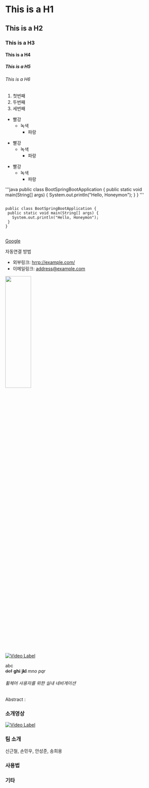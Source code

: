 # This is a H1
## This is a H2
### This is a H3
#### This is a H4
##### This is a H5
###### This is a H6

1. 첫번째
2. 두번째
3. 세번째

* 빨강
  * 녹색
    * 파랑

+ 빨강
  + 녹색
    + 파랑

- 빨강
  - 녹색
     - 파랑

'''java
public class BootSpringBootApplication {
 public static void main(String[] args) {
   System.out.println("Hello, Honeymon");
 }
}
'''

<pre>
<code>
public class BootSpringBootApplication {
 public static void main(String[] args) {
   System.out.println("Hello, Honeymon");
 }
}
</code>
</pre>

[Google](https://google.com)

자동연결 방법
* 외부링크: <hrrp://example.com/>
* 이메일링크: <address@example.com>

<img width ="40%" height ="30%" src="https://culverduck.com/wp-content/uploads/2020/11/duck-animate-1-500x500.png">
</img>

[![Video Label](http://img.youtube.com/vi/10P0269ef8I&t=4s/0.jpg)]([https://youtu.be/10P0269ef8I](https://www.youtube.com/watch?v=10P0269ef8I&t=4s))

abc   
~~def~~
**ghi** __jkl__ 
*mno* _pqr_

###### 휠체어 사용자를 위한 실내 네비게이션   
Abstract :   
### 소개영상   
[![Video Label](http://img.youtube.com/vi/10P0269ef8I&t=4s/0.jpg)]([https://youtu.be/10P0269ef8I](https://www.youtube.com/watch?v=10P0269ef8I&t=4s))
### 팀 소개
신근철, 손민우, 안성준, 송희용
### 사용법
### 기타




